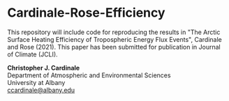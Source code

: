 # Cardinale-Rose-Efficiency

This repository will include code for reproducing the results in "The Arctic Surface Heating Efficiency of Tropospheric Energy Flux Events", Cardinale and Rose (2021).
This paper has been submitted for publication in Journal of Climate (JCLI).

**Christopher J. Cardinale**\
Department of Atmospheric and Environmental Sciences\
University at Albany\
ccardinale@albany.edu
